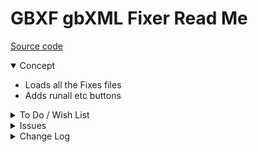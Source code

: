 # GBXF gbXML Fixer Read Me

[Source code](  )

<details open >

<summary>Concept</summary>

* Loads all the Fixes files
* Adds runall etc buttons

</details>

<details>

<summary>To Do / Wish List</summary>

* 2019-07-20 ~ Theo ~ Move individual surface data to popup
* 2019-07-20 ~ Theo ~ Add 'fix all' button
* 2019-07-20 ~ Theo ~ Add number the fixes
	* Make easier to identify
* 2019-07-20 ~ Theo ~ Add identify tine surfaces

</details>

<details>

<summary>Issues</summary>


</details>

<details>

<summary>Change Log</summary>

### 2019-07-20 ~ Theo

* F - First commit

</details>